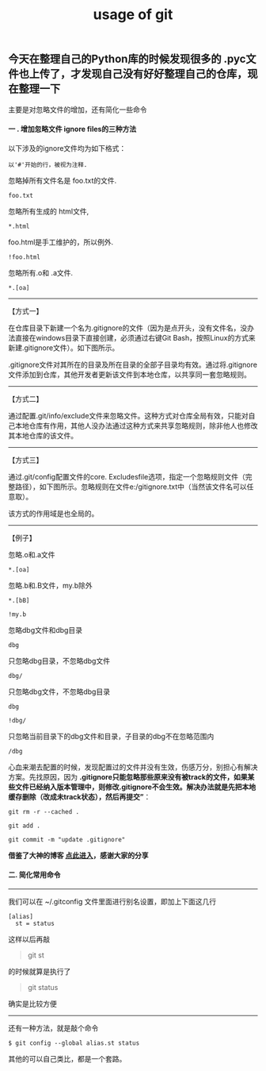 ﻿---
layout: post
title: usage of git
description: my git
keywords: git
---

## 今天在整理自己的Python库的时候发现很多的 .pyc文件也上传了，才发现自己没有好好整理自己的仓库，现在整理一下

主要是对忽略文件的增加，还有简化一些命令


#### 一 . 增加忽略文件 ignore files的三种方法

以下涉及的ignore文件均为如下格式：

    以'#'开始的行，被视为注释.
    
忽略掉所有文件名是 foo.txt的文件.
    
    foo.txt
    
忽略所有生成的 html文件,
    
    *.html
    
foo.html是手工维护的，所以例外.
    
    !foo.html
    
忽略所有.o和 .a文件.
    
    *.[oa]

****

【方式一】

在仓库目录下新建一个名为.gitignore的文件（因为是点开头，没有文件名，没办法直接在windows目录下直接创建，必须通过右键Git Bash，按照Linux的方式来新建.gitignore文件）。如下图所示。

.gitignore文件对其所在的目录及所在目录的全部子目录均有效。通过将.gitignore文件添加到仓库，其他开发者更新该文件到本地仓库，以共享同一套忽略规则。

***
【方式二】

   通过配置.git/info/exclude文件来忽略文件。这种方式对仓库全局有效，只能对自己本地仓库有作用，其他人没办法通过这种方式来共享忽略规则，除非他人也修改其本地仓库的该文件。
***
【方式三】

   通过.git/config配置文件的core. Excludesfile选项，指定一个忽略规则文件（完整路径），如下图所示。忽略规则在文件e:/gitignore.txt中（当然该文件名可以任意取）。

   该方式的作用域是也全局的。
***
【例子】

忽略.o和.a文件

    *.[oa]

忽略.b和.B文件，my.b除外

    *.[bB]

    !my.b

忽略dbg文件和dbg目录

    dbg

只忽略dbg目录，不忽略dbg文件

    dbg/

只忽略dbg文件，不忽略dbg目录

    dbg

    !dbg/

只忽略当前目录下的dbg文件和目录，子目录的dbg不在忽略范围内

    /dbg

心血来潮去配置的时候，发现配置过的文件并没有生效，伤感万分，别担心有解决方案。先找原因，因为 **.gitignore只能忽略那些原来没有被track的文件，如果某些文件已经纳入版本管理中，则修改.gitignore不会生效。解决办法就是先把本地缓存删除（改成未track状态），然后再提交”**：

    git rm -r --cached . 
    
    git add . 
    
    git commit -m "update .gitignore"
    
    
**借鉴了大神的博客 [点此进入](http://blog.csdn.net/benkaoya/article/details/7932370)，感谢大家的分享**    
    
    
#### 二. 简化常用命令

***
我们可以在 ~/.gitconfig 文件里面进行别名设置，即加上下面这几行

    [alias]  
      st = status  
      
这样以后再敲 
> git st

的时候就算是执行了
> git status
 
确实是比较方便
***

还有一种方法，就是敲个命令

    $ git config --global alias.st status
    
    
其他的可以自己类比，都是一个套路。

    
    
    